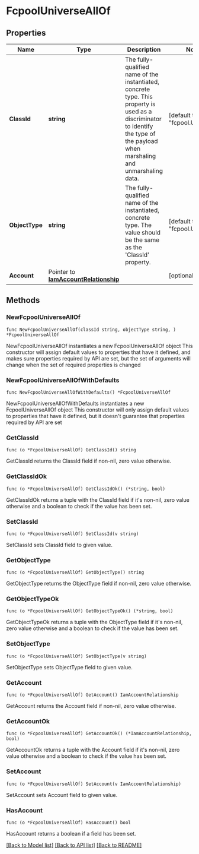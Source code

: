 # FcpoolUniverseAllOf

## Properties

Name | Type | Description | Notes
------------ | ------------- | ------------- | -------------
**ClassId** | **string** | The fully-qualified name of the instantiated, concrete type. This property is used as a discriminator to identify the type of the payload when marshaling and unmarshaling data. | [default to "fcpool.Universe"]
**ObjectType** | **string** | The fully-qualified name of the instantiated, concrete type. The value should be the same as the &#39;ClassId&#39; property. | [default to "fcpool.Universe"]
**Account** | Pointer to [**IamAccountRelationship**](IamAccountRelationship.md) |  | [optional] 

## Methods

### NewFcpoolUniverseAllOf

`func NewFcpoolUniverseAllOf(classId string, objectType string, ) *FcpoolUniverseAllOf`

NewFcpoolUniverseAllOf instantiates a new FcpoolUniverseAllOf object
This constructor will assign default values to properties that have it defined,
and makes sure properties required by API are set, but the set of arguments
will change when the set of required properties is changed

### NewFcpoolUniverseAllOfWithDefaults

`func NewFcpoolUniverseAllOfWithDefaults() *FcpoolUniverseAllOf`

NewFcpoolUniverseAllOfWithDefaults instantiates a new FcpoolUniverseAllOf object
This constructor will only assign default values to properties that have it defined,
but it doesn't guarantee that properties required by API are set

### GetClassId

`func (o *FcpoolUniverseAllOf) GetClassId() string`

GetClassId returns the ClassId field if non-nil, zero value otherwise.

### GetClassIdOk

`func (o *FcpoolUniverseAllOf) GetClassIdOk() (*string, bool)`

GetClassIdOk returns a tuple with the ClassId field if it's non-nil, zero value otherwise
and a boolean to check if the value has been set.

### SetClassId

`func (o *FcpoolUniverseAllOf) SetClassId(v string)`

SetClassId sets ClassId field to given value.


### GetObjectType

`func (o *FcpoolUniverseAllOf) GetObjectType() string`

GetObjectType returns the ObjectType field if non-nil, zero value otherwise.

### GetObjectTypeOk

`func (o *FcpoolUniverseAllOf) GetObjectTypeOk() (*string, bool)`

GetObjectTypeOk returns a tuple with the ObjectType field if it's non-nil, zero value otherwise
and a boolean to check if the value has been set.

### SetObjectType

`func (o *FcpoolUniverseAllOf) SetObjectType(v string)`

SetObjectType sets ObjectType field to given value.


### GetAccount

`func (o *FcpoolUniverseAllOf) GetAccount() IamAccountRelationship`

GetAccount returns the Account field if non-nil, zero value otherwise.

### GetAccountOk

`func (o *FcpoolUniverseAllOf) GetAccountOk() (*IamAccountRelationship, bool)`

GetAccountOk returns a tuple with the Account field if it's non-nil, zero value otherwise
and a boolean to check if the value has been set.

### SetAccount

`func (o *FcpoolUniverseAllOf) SetAccount(v IamAccountRelationship)`

SetAccount sets Account field to given value.

### HasAccount

`func (o *FcpoolUniverseAllOf) HasAccount() bool`

HasAccount returns a boolean if a field has been set.


[[Back to Model list]](../README.md#documentation-for-models) [[Back to API list]](../README.md#documentation-for-api-endpoints) [[Back to README]](../README.md)


